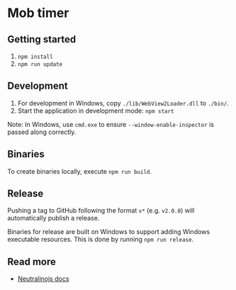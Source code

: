 # Mob timer

## Getting started

1. `npm install`
1. `npm run update`

## Development

1. For development in Windows, copy `./lib/WebView2Loader.dll` to `./bin/`.
1. Start the application in development mode: `npm start`

Note: In Windows, use `cmd.exe` to ensure `--window-enable-inspector` is passed along correctly.

## Binaries

To create binaries locally, execute `npm run build`.

## Release

Pushing a tag to GitHub following the format `v*` (e.g. `v2.0.0`) will automatically publish a release.

Binaries for release are built on Windows to support adding Windows executable resources. This is done by running `npm run release`.

## Read more

-   [Neutralinojs docs](https://neutralino.js.org/docs/)
